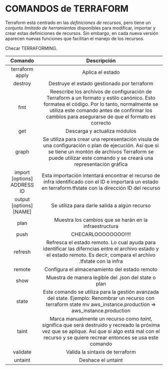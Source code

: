 #                   COMANDOS de TERRAFORM

Terraform está centrado en las *definiciones de recursos*, pero tiene un conjunto *limitado de herramientas* disponibles para modificar, importar y crear estas definiciones de recursos. Sin embargo, en cada nueva versión aparecen nuevas funciones que facilitan el manejo de los recursos.

Checar TERRAFORMING.

|Comando            |Descripción                                                                                |
|:-----:            |:----:                                                                                     |
|terraform apply    |Aplica el estado                                                                           |
|destroy            |Destruye el estado gestionado por terraform                                                |
|fmt                |Reescribe los archivos de configuración de Terraform a un formato y estilo canónico. Esto formatea el código. Por lo tanto, normalmente se utiliza este comando antes de confirmar los cambios para asegurarse de que el formato es correcto                                                                        |
|get                |Descarga y actualiza módulos                                                               |
|graph              |Se utiliza para crear una representación visula de una configuración o plan de ejecución. Así que si se tiene un montón de archivos Terraform se puede utilizar este comando y se creará una representación gráfica                                                                                                         |
|import [options] ADDRESS ID |Esta importación intentará encontrar el recurso de infra identificado con el ID e importará un estado en terraform.tfstate con la dirección ID del recurso                                        |
|output [options][NAME]|Se utiliza para darle salida a algún recurso                                            |
|plan                  |Muestra los cambios que se harán en la infraestructura                                  |
|push                  |CHECARLOOOOOOOO!!!!                                                                     |
|refresh               |Refresca el estado remoto. Lo cual ayuda para identificar las diferncias entre el archivo estado y el estado remoto. Es decir, compara el archivo .tfstate con la infra                                   |
|remote                |Configura el almacenamiento del estado remoto                                           |
|show                  |Muestra de manera legible del .json del state o plan                                    |
|state                 |Este comando se utiliza para la gestión avanzada del state. Ejemplo: Renombrar un recurso con terraform state mv aws_instance.production => aws_instance.production                                       |
|taint                 |Marca manualmente un recurso como *taint*, significa que será destruido y recreado la próxima vez que se aplique. Así que si algo está mal con el recurso y se quiere recrear entonces se usa este comando|
|validate              |Valida la sintaxis de terraform                                                         |
|untaint               |Deshace el untaint|

